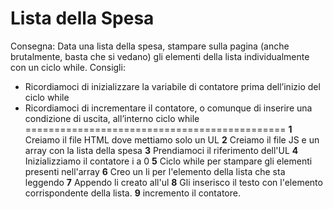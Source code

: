 Lista della Spesa
=============================================
Consegna:
Data una lista della spesa, stampare sulla pagina (anche brutalmente, basta che si vedano) gli elementi della lista individualmente con un ciclo while.
Consigli:
- Ricordiamoci di inizializzare la variabile di contatore prima dell’inizio del ciclo while
- Ricordiamoci di incrementare il contatore, o comunque di inserire una condizione di uscita, all’interno ciclo while
=============================================
**1** Creiamo il file HTML dove mettiamo solo un UL
**2** Creiamo il file JS e un array con la lista della spesa
**3** Prendiamoci il riferimento dell'UL
**4** Inizializziamo il contatore i a 0
**5** Ciclo while per stampare gli elementi presenti nell'array
**6** Creo un li per l'elemento della lista che sta leggendo
**7** Appendo li creato all'ul
**8** Gli inserisco il testo con l'elemento corrispondente della lista.
**9** incremento il contatore.